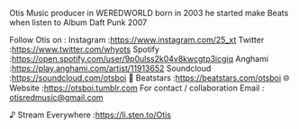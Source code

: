 Otis Music producer in WEREDWORLD born in 2003
he started make Beats when listen to Album Daft Punk 2007





Follow Otis on : 
Instagram :https://www.instagram.com/25_xt
Twitter :https://www.twitter.com/whyots
Spotify :https://open.spotify.com/user/9p0ulss2k04v8kwcgtp3icgiq
Anghami :https://play.anghami.com/artist/11913652
Soundcloud :https://soundcloud.com/otsboi
🎹 Beatstars :https://beatstars.com/otsboi
🌐 Website :https://otsboi.tumblr.com
For contact / collaboration
Email : otisredmusic@gmail.com

♪ Stream Everywhere :https://li.sten.to/Otis
